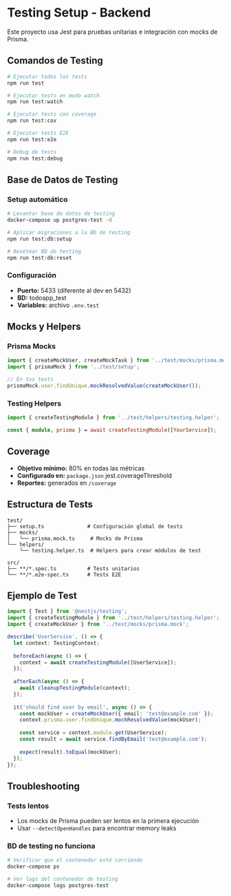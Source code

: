# Testing Setup - Backend

Este proyecto usa Jest para pruebas unitarias e integración con mocks de Prisma.

## Comandos de Testing

```bash
# Ejecutar todos los tests
npm run test

# Ejecutar tests en modo watch
npm run test:watch

# Ejecutar tests con coverage
npm run test:cov

# Ejecutar tests E2E
npm run test:e2e

# Debug de tests
npm run test:debug
```

## Base de Datos de Testing

### Setup automático
```bash
# Levantar base de datos de testing
docker-compose up postgres-test -d

# Aplicar migraciones a la BD de testing
npm run test:db:setup

# Resetear BD de testing
npm run test:db:reset
```

### Configuración
- **Puerto:** 5433 (diferente al dev en 5432)
- **BD:** todoapp_test
- **Variables:** archivo `.env.test`

## Mocks y Helpers

### Prisma Mocks
```typescript
import { createMockUser, createMockTask } from '../test/mocks/prisma.mock';
import { prismaMock } from '../test/setup';

// En tus tests
prismaMock.user.findUnique.mockResolvedValue(createMockUser());
```

### Testing Helpers
```typescript
import { createTestingModule } from '../test/helpers/testing.helper';

const { module, prisma } = await createTestingModule([YourService]);
```

## Coverage

- **Objetivo mínimo:** 80% en todas las métricas
- **Configurado en:** `package.json` jest.coverageThreshold
- **Reportes:** generados en `/coverage`

## Estructura de Tests

```
test/
├── setup.ts              # Configuración global de tests
├── mocks/
│   └── prisma.mock.ts     # Mocks de Prisma
└── helpers/
    └── testing.helper.ts  # Helpers para crear módulos de test

src/
├── **/*.spec.ts          # Tests unitarios
└── **/*.e2e-spec.ts      # Tests E2E
```

## Ejemplo de Test

```typescript
import { Test } from '@nestjs/testing';
import { createTestingModule } from '../test/helpers/testing.helper';
import { createMockUser } from '../test/mocks/prisma.mock';

describe('UserService', () => {
  let context: TestingContext;
  
  beforeEach(async () => {
    context = await createTestingModule([UserService]);
  });
  
  afterEach(async () => {
    await cleanupTestingModule(context);
  });
  
  it('should find user by email', async () => {
    const mockUser = createMockUser({ email: 'test@example.com' });
    context.prisma.user.findUnique.mockResolvedValue(mockUser);
    
    const service = context.module.get(UserService);
    const result = await service.findByEmail('test@example.com');
    
    expect(result).toEqual(mockUser);
  });
});
```

## Troubleshooting

### Tests lentos
- Los mocks de Prisma pueden ser lentos en la primera ejecución
- Usar `--detectOpenHandles` para encontrar memory leaks

### BD de testing no funciona
```bash
# Verificar que el contenedor esté corriendo
docker-compose ps

# Ver logs del contenedor de testing
docker-compose logs postgres-test
```